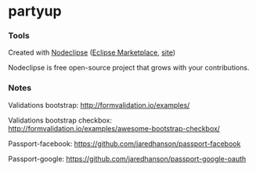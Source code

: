 

# partyup

### Tools

Created with [Nodeclipse](https://github.com/Nodeclipse/nodeclipse-1)
 ([Eclipse Marketplace](http://marketplace.eclipse.org/content/nodeclipse), [site](http://www.nodeclipse.org))   

Nodeclipse is free open-source project that grows with your contributions.

### Notes

Validations bootstrap: http://formvalidation.io/examples/

Validations bootstrap checkbox: http://formvalidation.io/examples/awesome-bootstrap-checkbox/

Passport-facebook: https://github.com/jaredhanson/passport-facebook

Passport-google: https://github.com/jaredhanson/passport-google-oauth
